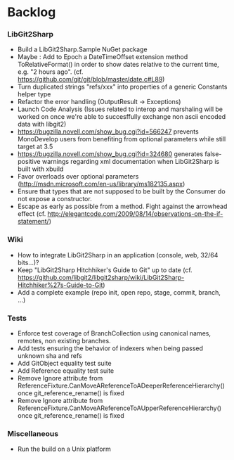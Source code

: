 # Backlog

### LibGit2Sharp

 - Build a LibGit2Sharp.Sample NuGet package
 - Maybe : Add to Epoch a DateTimeOffset extension method ToRelativeFormat() in order to show dates relative to the current time, e.g. "2 hours ago". (cf. https://github.com/git/git/blob/master/date.c#L89)
 - Turn duplicated strings "refs/xxx" into properties of a generic Constants helper type
 - Refactor the error handling (OutputResult -> Exceptions)
 - Launch Code Analysis (Issues related to interop and marshaling will be worked on once we're able to succesffully exchange non ascii encoded data with libgit2)
 - https://bugzilla.novell.com/show_bug.cgi?id=566247 prevents MonoDevelop users from benefiting from optional parameters while still target at 3.5
 - https://bugzilla.novell.com/show_bug.cgi?id=324680 generates false-positive warnings regarding xml documentation when LibGit2Sharp is built with xbuild
 - Favor overloads over optional parameters (http://msdn.microsoft.com/en-us/library/ms182135.aspx)
 - Ensure that types that are not supposed to be built by the Consumer do not expose a constructor.
 - Escape as early as possible from a method. Fight against the arrowhead effect (cf. http://elegantcode.com/2009/08/14/observations-on-the-if-statement/)

### Wiki

 - How to integrate LibGit2Sharp in an application (console, web, 32/64 bits...)?
 - Keep "LibGit2Sharp Hitchhiker's Guide to Git" up to date (cf. https://github.com/libgit2/libgit2sharp/wiki/LibGit2Sharp-Hitchhiker%27s-Guide-to-Git)
 - Add a complete example (repo init, open repo, stage, commit, branch, ...)

### Tests

 - Enforce test coverage of BranchCollection using canonical names, remotes, non existing branches.
 - Add tests ensuring the behavior of indexers when being passed unknown sha and refs
 - Add GitObject equality test suite
 - Add Reference equality test suite
 - Remove Ignore attribute from ReferenceFixture.CanMoveAReferenceToADeeperReferenceHierarchy() once git_reference_rename() is fixed
 - Remove Ignore attribute from ReferenceFixture.CanMoveAReferenceToAUpperReferenceHierarchy() once git_reference_rename() is fixed

### Miscellaneous

 - Run the build on a Unix platform
